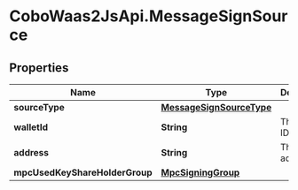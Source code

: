 # CoboWaas2JsApi.MessageSignSource

## Properties

Name | Type | Description | Notes
------------ | ------------- | ------------- | -------------
**sourceType** | [**MessageSignSourceType**](MessageSignSourceType.md) |  | 
**walletId** | **String** | The wallet ID. | 
**address** | **String** | The wallet address. | 
**mpcUsedKeyShareHolderGroup** | [**MpcSigningGroup**](MpcSigningGroup.md) |  | [optional] 


